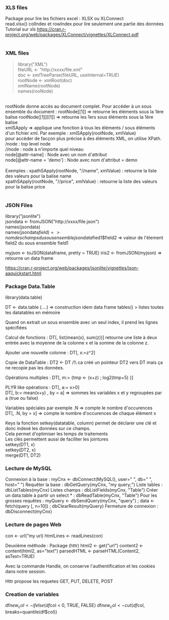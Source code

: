 ### XLS files
Package pour lire les fichiers excel : XLSX ou XLConnect <br>
read.xlsx() 
colIndex et rowIndex pour lire seulement une partie des données  <br>
Tutorial sur xls https://cran.r-project.org/web/packages/XLConnect/vignettes/XLConnect.pdf  <br>
<br>  
### XML files
> library("XML") <br> 
> fileURL <- "http://xxxx/file.xml"  <br> 
> doc <- xmlTreeParse(fileURL, useInternal=TRUE)  <br> 
> rootNode <- xmlRoot(doc)  <br> 
> xmlName(rootNode)  <br> 
> names(rooNode)  <br> 

<br>
rootNode donne accès au document complet. Pour accéder à un sous ensemble du document : 
rootNode[[1]] => retourne les éléments sous la 1ère balise
rootNode[[1]][[1]] => retourne les 1ers sous éléments sous la 1ère balise

<br>
xmlSApply => applique une fonction à tous les éléments / sous éléments d'un fichier xml.
Par exemple : xmlSApply(rootNode, xmlValue)

<br>
pour accéder de facçon plus précise à des éléments XML, on utilise XPath.
/node : top level node <br>
//node : node à n'importe quel niveau <br>
node[@attr-name] : Node avec un nom d'attribut <br> 
node[@attr-name = 'demo'] : Node avec nom d'attribut = demo <br> 

<br>
Exemples : 
xpathSApply(rootNode, "//name", xmlValue) : retourne la liste des valeurs pour la balise name <br>
xpathSApply(rootNode, "//price", xmlValue) : retourne la liste des valeurs pour la balise price <br>

<br>

### JSON Files
library("jsonlite") <br> 
jsondata <- fromJSON("http://xxxx/file.json")  <br> 
names(jsondata)  <br> 
names(jsondata$field) => nom des champs du sous ensemble
jsondata$fied1$field2 => valeur de l'élement field2 du sous ensemble field1

myjson <- toJSON(dataframe, pretty = TRUE)
iris2 <- fromJSON(myjson) => retourne un data frame

https://cran.r-project.org/web/packages/jsonlite/vignettes/json-aaquickstart.html

### Package Data.Table

library(data.table)

DT <- data.table (....) => construction idem data frame
tables() > listes toutes les datatables en mémoire

Quand on extrait un sous ensemble avec un seul index, il prend les lignes spécifiées

Calcul de fonctions :
DT[, list(mean(x), sum(z))] retourne une liste à deux entrée avec la moyenne de la colonne x et la somme de la colonne z.

Ajouter une nouvelle colonne :
DT[, x:=z^2]

Copie de DataTable :
DT2 <- DT 
/!\ ca créé un pointeur DT2 vers DT mais ça ne recopie pas les données.

Opérations multiples :
DT[, m:= {tmp <- (x+z) ; log2(tmp+5) }]

PLYR like opérations : 
DT[, a:= x>0] <br>
DT[, b:= mean(x+y) , by = a] => sommes les variables x et y regroupées par a (true ou false) <br>

Variables spéciales 
par exemple .N => compte le nombre d'occurences <br>
DT[, .N, by = x] => compte le nombre d'occurences de chaque élément x <br>

Keys
la fonction setkey(datatable, column) permet de déclarer une clé et donc indexé les données sur ce champs. <br>
Cela permet d'optimiser les temps de traitements <br>
Les clés permettent aussi de faciliter les jointures <br>
setkey(DT1, x) <br>
setkey(DT2, x) <br>
merge(DT1, DT2) <br>

### Lecture de MySQL

Connexion à la base : myCnx <- dbConnect(MySQL(), user=" ", db=" ", host=" ")
Requêter la base : dbGetQuery(myCnx, "my query;")
Liste tables : dbListTables(myCnx)
Listes champs : dbListFields(myCnx, "Table")
Créer un data.table à partir un select * : dbReadTable(myCnx, "Table")
Pour les grosses requêtes : myQuery <- dbSendQuery(myCnx, "query") ; data <- fetch(query [, n=10]) ; dbClearResult(myQuery)
Fermeture de connexion : dbDisconnect(myCnx)

### Lecture de pages Web

con <- url("my url)
htmlLines <- readLines(con)

Deuxième méthode : 
Package (httr)
  html2 <- get("url")
  content2 <- content(html2, as="text")
  parsedHTML <- parseHTML(Content2, asText=TRUE)

Avec la commande Handle, on conserve l'authentification et les cookies dans notre session.


Httr propose les requetes GET, PUT, DELETE, POST

### Creation de variables
df$new_col <- ifelse(df$col < 0, TRUE, FALSE)
df$new_col <- cut(df$col, breaks=quantile(df$col))



